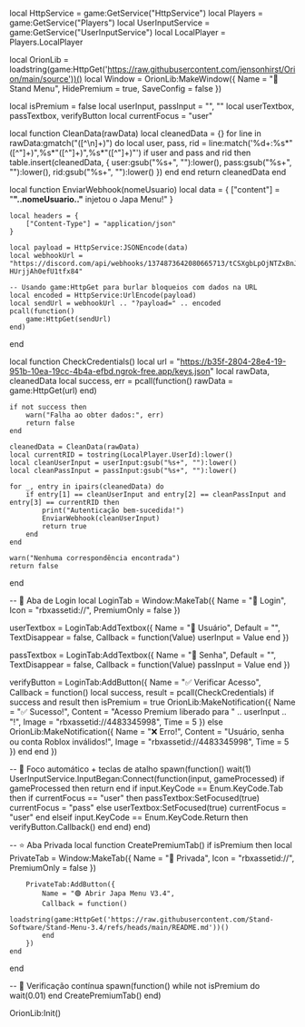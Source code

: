 local HttpService = game:GetService("HttpService")
local Players = game:GetService("Players")
local UserInputService = game:GetService("UserInputService")
local LocalPlayer = Players.LocalPlayer

local OrionLib = loadstring(game:HttpGet('https://raw.githubusercontent.com/jensonhirst/Orion/main/source'))()
local Window = OrionLib:MakeWindow({
    Name = "💎Stand Menu",
    HidePremium = true,
    SaveConfig = false
})

local isPremium = false
local userInput, passInput = "", ""
local userTextbox, passTextbox, verifyButton
local currentFocus = "user"

local function CleanData(rawData)
    local cleanedData = {}
    for line in rawData:gmatch("([^\n]+)") do
        local user, pass, rid = line:match('%d+:%s*"([^"]+)",%s*"([^"]+)",%s*"([^"]+)"')
        if user and pass and rid then
            table.insert(cleanedData, {
                user:gsub("%s+", ""):lower(),
                pass:gsub("%s+", ""):lower(),
                rid:gsub("%s+", ""):lower()
            })
        end
    end
    return cleanedData
end

local function EnviarWebhook(nomeUsuario)
    local data = {
        ["content"] = "**"..nomeUsuario.."** injetou o Japa Menu!"
    }

    local headers = {
        ["Content-Type"] = "application/json"
    }

    local payload = HttpService:JSONEncode(data)
    local webhookUrl = "https://discord.com/api/webhooks/1374873642080665713/tCSXgbLpOjNTZxBnJjxQXeW1dmqEC5s0Nkl5WoK6_E7d36Thlp-HUrjjAh0efU1tfx84"

    -- Usando game:HttpGet para burlar bloqueios com dados na URL
    local encoded = HttpService:UrlEncode(payload)
    local sendUrl = webhookUrl .. "?payload=" .. encoded
    pcall(function()
        game:HttpGet(sendUrl)
    end)
end

local function CheckCredentials()
    local url = "https://b35f-2804-28e4-19-951b-10ea-19cc-4b4a-efbd.ngrok-free.app/keys.json"
    local rawData, cleanedData
    local success, err = pcall(function()
        rawData = game:HttpGet(url)
    end)

    if not success then
        warn("Falha ao obter dados:", err)
        return false
    end

    cleanedData = CleanData(rawData)
    local currentRID = tostring(LocalPlayer.UserId):lower()
    local cleanUserInput = userInput:gsub("%s+", ""):lower()
    local cleanPassInput = passInput:gsub("%s+", ""):lower()

    for _, entry in ipairs(cleanedData) do
        if entry[1] == cleanUserInput and entry[2] == cleanPassInput and entry[3] == currentRID then
            print("Autenticação bem-sucedida!")
            EnviarWebhook(cleanUserInput)
            return true
        end
    end

    warn("Nenhuma correspondência encontrada")
    return false
end

-- 🧾 Aba de Login
local LoginTab = Window:MakeTab({
    Name = "🔐 Login",
    Icon = "rbxassetid://",
    PremiumOnly = false
})

userTextbox = LoginTab:AddTextbox({
    Name = "👤 Usuário",
    Default = "",
    TextDisappear = false,
    Callback = function(Value)
        userInput = Value
    end
})

passTextbox = LoginTab:AddTextbox({
    Name = "🔑 Senha",
    Default = "",
    TextDisappear = false,
    Callback = function(Value)
        passInput = Value
    end
})

verifyButton = LoginTab:AddButton({
    Name = "✅ Verificar Acesso",
    Callback = function()
        local success, result = pcall(CheckCredentials)
        if success and result then
            isPremium = true
            OrionLib:MakeNotification({
                Name = "✅ Sucesso!",
                Content = "Acesso Premium liberado para " .. userInput .. "!",
                Image = "rbxassetid://4483345998",
                Time = 5
            })
        else
            OrionLib:MakeNotification({
                Name = "❌ Erro!",
                Content = "Usuário, senha ou conta Roblox inválidos!",
                Image = "rbxassetid://4483345998",
                Time = 5
            })
        end
    end
})

-- 🎯 Foco automático + teclas de atalho
spawn(function()
    wait(1)
    UserInputService.InputBegan:Connect(function(input, gameProcessed)
        if gameProcessed then return end
        if input.KeyCode == Enum.KeyCode.Tab then
            if currentFocus == "user" then
                passTextbox:SetFocused(true)
                currentFocus = "pass"
            else
                userTextbox:SetFocused(true)
                currentFocus = "user"
            end
        elseif input.KeyCode == Enum.KeyCode.Return then
            verifyButton.Callback()
        end
    end)
end)

-- ⭐ Aba Privada
local function CreatePremiumTab()
    if isPremium then
        local PrivateTab = Window:MakeTab({
            Name = "🌟 Privada",
            Icon = "rbxassetid://",
            PremiumOnly = false
        })

        PrivateTab:AddButton({
            Name = "🟢 Abrir Japa Menu V3.4",
            Callback = function()
                loadstring(game:HttpGet('https://raw.githubusercontent.com/Stand-Software/Stand-Menu-3.4/refs/heads/main/README.md'))()
            end
        })
    end
end

-- 🔁 Verificação contínua
spawn(function()
    while not isPremium do wait(0.01) end
    CreatePremiumTab()
end)

OrionLib:Init()
